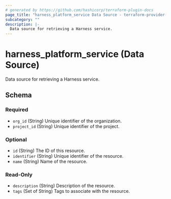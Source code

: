 ```yaml
---
# generated by https://github.com/hashicorp/terraform-plugin-docs
page_title: "harness_platform_service Data Source - terraform-provider-harness"
subcategory: ""
description: |-
  Data source for retrieving a Harness service.
---
```


# harness_platform_service (Data Source)

Data source for retrieving a Harness service.



<!-- schema generated by tfplugindocs -->
## Schema

### Required

- `org_id` (String) Unique identifier of the organization.
- `project_id` (String) Unique identifier of the project.

### Optional

- `id` (String) The ID of this resource.
- `identifier` (String) Unique identifier of the resource.
- `name` (String) Name of the resource.

### Read-Only

- `description` (String) Description of the resource.
- `tags` (Set of String) Tags to associate with the resource.


